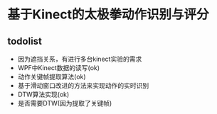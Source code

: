 # 基于Kinect的太极拳动作识别与评分

## todolist

+ 因为遮挡关系，有进行多台kinect实验的需求
+ WPF中Kinect数据的读写(ok)
+ 动作关键帧提取算法(ok)
+ 基于滑动窗口改进的方法来实现动作的实时识别
+ DTW算法实现(ok)
+ 是否需要DTW(因为提取了关键帧)